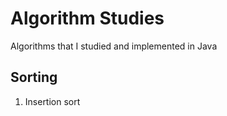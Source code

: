# Algorithm Studies

Algorithms that I studied and implemented in Java

## Sorting

1. Insertion sort